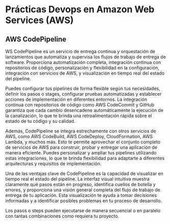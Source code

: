 # Prácticas Devops en Amazon Web Services (AWS)
## AWS CodePipeline

WS CodePipeline es un servicio de entrega continua y orquestación de lanzamientos que automatiza y supervisa los flujos de trabajo de entrega de software. Proporciona automatización completa, integración continua con repositorios de código, personalización y flexibilidad en la configuración, integración con servicios de AWS, y visualización en tiempo real del estado del pipeline. 

Puedes configurar tus pipelines de forma flexible según tus necesidades, definir los pasos o stages, configurar pruebas automatizadas y establecer acciones de implementación en diferentes entornos. La integración continua con repositorios de código como AWS CodeCommit y GitHub garantiza que cada cambio desencadene automáticamente la ejecución de la canalización, lo que te brinda una retroalimentación rápida sobre el estado de tu código y su calidad.

Además, CodePipeline se integra estrechamente con otros servicios de AWS, como AWS CodeBuild, AWS CodeDeploy, CloudFormation, AWS Lambda, y muchos más. Esto te permite aprovechar el conjunto completo de servicios de AWS para construir, probar y entregar una aplicación de manera eficiente. Puedes personalizar y ampliar tus pipelines utilizando estas integraciones, lo que te brinda flexibilidad para adaptarte a diferentes arquitecturas y requisitos de implementación.

Una de las ventajas clave de CodePipeline es la capacidad de visualizar en tiempo real el estado del pipeline. La interfaz visual intuitiva muestra claramente qué pasos están en progreso, identifica cuellos de botella y errores, y proporciona una visión general completa del flujo de trabajo de entrega de tu aplicación. Esta visualización te ayuda a tomar decisiones informadas y a identificar posibles problemas en tu proceso de desarrollo.

Los pasos o steps pueden ejecutarse de manera secuencial o en paralelo con tantas combinaciones como requiera tu proyecto.


